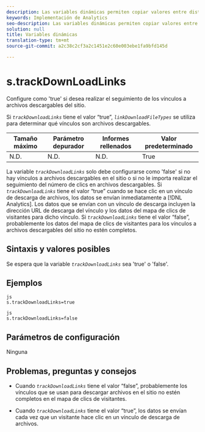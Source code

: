 ```yaml
---
description: Las variables dinámicas permiten copiar valores entre distintas variables sin necesidad de escribir varias veces los valores completos en las solicitudes de imagen del sitio.
keywords: Implementación de Analytics
seo-description: Las variables dinámicas permiten copiar valores entre distintas variables sin necesidad de escribir varias veces los valores completos en las solicitudes de imagen del sitio.
solution: null
title: Variables dinámicas
translation-type: tm+mt
source-git-commit: a2c38c2cf3a2c1451e2c60e003ebe1fa9bfd145d

---
```



# s.trackDownLoadLinks

Configure como 'true' si desea realizar el seguimiento de los vínculos a archivos descargables del sitio.

Si *`trackDownloadLinks`* tiene el valor “true”, *`linkDownloadFileTypes`* se utiliza para determinar qué vínculos son archivos descargables.

| Tamaño máximo | Parámetro depurador | Informes rellenados | Valor predeterminado |
|---|---|---|---|
| N.D. | N.D. | N.D. | True |

La variable *`trackDownloadLinks`* solo debe configurarse como 'false' si no hay vínculos a archivos descargables en el sitio o si no le importa realizar el seguimiento del número de clics en archivos descargables. Si *`trackDownloadLinks`* tiene el valor “true” cuando se hace clic en un vínculo de descarga de archivos, los datos se envían inmediatamente a [!DNL Analytics]. Los datos que se envían con un vínculo de descarga incluyen la dirección URL de descarga del vínculo y los datos del mapa de clics de visitantes para dicho vínculo. Si *`trackDownloadLinks`* tiene el valor “false”, probablemente los datos del mapa de clics de visitantes para los vínculos a archivos descargables del sitio no estén completos.

## Sintaxis y valores posibles

Se espera que la variable *`trackDownloadLinks`* sea 'true' o 'false'.

## Ejemplos

```
js
s.trackDownloadLinks=true 
```

```
js
s.trackDownloadLinks=false
```

## Parámetros de configuración

Ninguna

## Problemas, preguntas y consejos

* Cuando *`trackDownloadLinks`* tiene el valor “false”, probablemente los vínculos que se usan para descargar archivos en el sitio no estén completos en el mapa de clics de visitantes.

* Cuando *`trackDownloadLinks`* tiene el valor “true”, los datos se envían cada vez que un visitante hace clic en un vínculo de descarga de archivos.